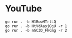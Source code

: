# YouTube

~~~
go run . -b H1BuwMTrtLQ
go run . -b HtVdAasjOgU -r 1
go run . -b nGC3D_FkCmg -r 2
~~~
